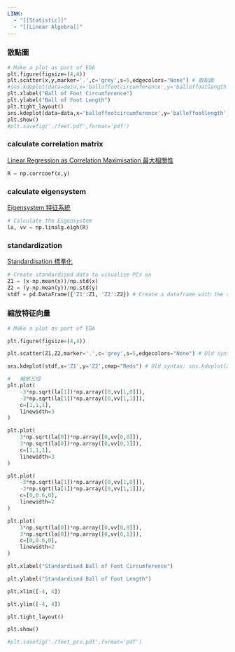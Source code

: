 ```yaml
---
LINK:
  - "[[Statistic]]"
  - "[[Linear Algebra]]"
---
```




### 散點圖
```python
# Make a plot as part of EDA
plt.figure(figsize=(4,4))
plt.scatter(x,y,marker='.',c='grey',s=5,edgecolors="None") # 散點圖
#sns.kdeplot(data=data,x='balloffootcircumference',y='balloffootlength',cmap="Reds") # Old syntax: sns.kdeplot(X,Y,cmap="Reds")
plt.xlabel("Ball of Foot Circumference")
plt.ylabel("Ball of Foot Length")
plt.tight_layout()
sns.kdeplot(data=data,x='balloffootcircumference',y='balloffootlength',cmap="Reds")
plt.show()
#plt.savefig('./feet.pdf',format='pdf')
```


### calculate correlation matrix 
[Linear Regression as  Correlation Maximisation 最大相關性](Statistic/Linear%20Algebra/Linear%20Regression%20as%20%20Correlation%20Maximisation%20最大相關性.md)
```python 
R = np.corrcoef(x,y)
```




### calculate eigensystem 
[Eigensystem 特征系統](Statistic/Linear%20Algebra/Eigensystem%20特征系統.md)
```python
# Calculate the Eigensystem
la, vv = np.linalg.eigh(R)
```


### standardization
[Standardisation 標準化](Statistic/Standardisation%20標準化.md)
```python 
# Create standardised data to visualise PCs on
Z1 = (x-np.mean(x))/np.std(x)
Z2 = (y-np.mean(y))/np.std(y)
stdf = pd.DataFrame({'Z1':Z1, 'Z2':Z2}) # Create a dataframe with the standardised variables
```




### 縮放特征向量
```python
# Make a plot as part of EDA

plt.figure(figsize=(4,4))

plt.scatter(Z1,Z2,marker='.',c='grey',s=5,edgecolors="None") # Old syntax: c=[0.5,0.5,0.5]

sns.kdeplot(stdf,x='Z1',y='Z2',cmap="Reds") # Old syntax: sns.kdeplot(Z1,Z2,cmap="Reds")

#   縮放三倍
plt.plot(
    -3*np.sqrt(la[1])*np.array([0,vv[1,0]]),
    -3*np.sqrt(la[1])*np.array([0,vv[1,1]]),
    c=[1,1,1],
    linewidth=3
)

plt.plot(
    3*np.sqrt(la[0])*np.array([0,vv[0,0]]),
    3*np.sqrt(la[0])*np.array([0,vv[0,1]]),
    c=[1,1,1],
    linewidth=3
)

plt.plot(
    -3*np.sqrt(la[1])*np.array([0,vv[1,0]]),
    -3*np.sqrt(la[1])*np.array([0,vv[1,1]]),
    c=[0,0.6,0],
    linewidth=2
)

plt.plot(
    3*np.sqrt(la[0])*np.array([0,vv[0,0]]),
    3*np.sqrt(la[0])*np.array([0,vv[0,1]]),
    c=[0,0.6,0],
    linewidth=2
)

plt.xlabel("Standardised Ball of Foot Circumference")

plt.ylabel("Standardised Ball of Foot Length")

plt.xlim([-4, 4])

plt.ylim([-4, 4])

plt.tight_layout()

plt.show()

#plt.savefig('./feet_pcs.pdf',format='pdf')
```











